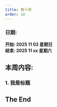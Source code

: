 ```yaml
---
title: 第十周
order: 10
---
```


### 日期:
**开始: 2025 11 02 星期日**  
**结束: 2025 11 xx 星期六**  

## 本周内容:

### 1. 我是标题

## The End